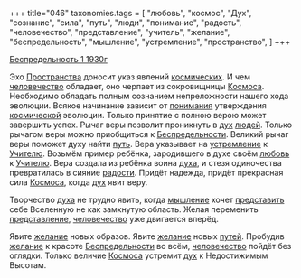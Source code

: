 +++
title="046"
taxonomies.tags = [
 "любовь",
 "космос",
 "Дух",
 "сознание",
 "сила",
 "путь",
 "люди",
 "понимание",
 "радость",
 "человечество",
 "представление",
 "учитель",
 "желание",
 "беспредельность",
 "мышление",
 "устремление",
 "пространство",
]
+++

[Беспредельность 1 1930г](/agni/1930)

Эхо [Пространства](/tags/пространство) доносит указ явлений [космических](/tags/космос). И чем [человечество](/tags/человечество) обладает, оно черпает из сокровищницы [Космоса](/tags/космос). Необходимо обладать полным сознанием непреложности нашего хода эволюции. Всякое начинание зависит от [понимания](/tags/понимание) утверждения [космической](/tags/космос) эволюции. Только принятие с полною верою может завершить успех. Рычаг веры позволит проникнуть в [дух](/tags/Дух) [людей](/tags/люди). Только рычагом веры можно приобщиться к [Беспредельности](/tags/беспредельность). Великий рычаг веры поможет духу найти [путь](/tags/путь). Вера указывает на [устремление](/tags/устремление) к [Учителю](/tags/учитель). Возьмём пример ребёнка, зародившего в духе своём [любовь](/tags/любовь) к [Учителю](/tags/учитель). Вера создала из ребёнка воина [духа](/tags/Дух), и стезя одиночества превратилась в сияние [радости](/tags/радость). Придёт надежда, придёт прекрасная сила [Космоса](/tags/космос), когда [дух](/tags/Дух) явит веру.   

Творчество [духа](/tags/Дух) не трудно явить, когда [мышление](/tags/мышление) хочет [представить](/tags/[представление](/tags/представление)) себе Вселенную не как замкнутую область. Желая переменить [представление](/tags/представление), [человечество](/tags/человечество) уже двигается вперёд.   

Явите [желание](/tags/желание) новых образов. Явите [желание](/tags/желание) новых [путей](/tags/путь). Пробудив [желание](/tags/желание) к красоте [Беспредельности](/tags/беспредельность) во всём, [человечество](/tags/человечество) пойдёт без оглядки. Только величие [Космоса](/tags/космос) устремит [дух](/tags/Дух) к Недостижимым Высотам.